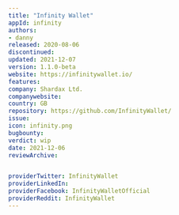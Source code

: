 ```yaml
---
title: "Infinity Wallet"  
appId: infinity
authors:
- danny
released: 2020-08-06
discontinued: 
updated: 2021-12-07
version: 1.1.0-beta
website: https://infinitywallet.io/
features:
company: Shardax Ltd.
companywebsite: 
country: GB
repository: https://github.com/InfinityWallet/
issue: 
icon: infinity.png
bugbounty: 
verdict: wip
date: 2021-12-06
reviewArchive:


providerTwitter: InfinityWallet
providerLinkedIn: 
providerFacebook: InfinityWalletOfficial
providerReddit: InfinityWallet
---
```








